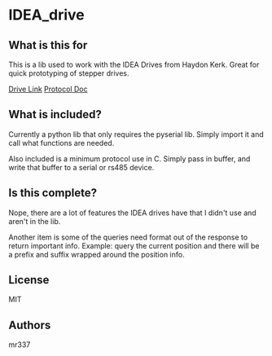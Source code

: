 # IDEA_drive

## What is this for
This is a lib used to work with the IDEA Drives from Haydon Kerk. Great for
quick prototyping of stepper drives.

[Drive Link](http://www.haydonkerkpittman.com/products/drives/steppermotorprogrammabledrives/acm4806e-acm4826e)
[Protocol Doc](http://www.haydonkerkpittman.com/-/media/ametekhaydonkerk/downloads/products/drives/idea_drive_communication_manual.pdf?la=en)

## What is included?
Currently a python lib that only requires the pyserial lib. Simply import it
and call what functions are needed.

Also included is a minimum protocol use in C. Simply pass in buffer, and write
that buffer to a serial or rs485 device.


## Is this complete?
Nope, there are a lot of features the IDEA drives have that I didn't use and aren't in the lib. 

Another item is some of the queries need format out of the response to return 
important info. Example: query the current position and there will be a prefix and suffix wrapped
around the position info.

## License
MIT

## Authors
mr337

